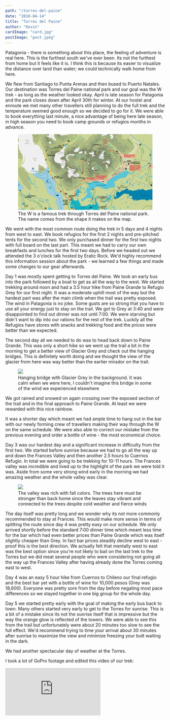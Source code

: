 ```yaml
---
path: "/torres-del-paine"
date: "2018-04-14"
title: "Torres del Paine"
author: "Kevin"
cardImage: "card.jpg"
postImage: "post.jpeg"
---
```


Patagonia - there is something about this place, the feeling of adventure is real here. This is the furthest south we've ever been. Its not the furthest from home but it feels like it is. I think this is because its easier to visualize the distance over land than water; we could technically walk home from here.

We flew from Santiago to Punta Arenas and then bused to Puerto Natales. Our destination was Torres del Paine national park and our goal was the W trek - as long as the weather looked okay. April is late season for Patagonia and the park closes down after April 30th for winter. At our hostel and enroute we met many other travellers still planning to do the full trek and the temperature seemed good enough so we decided to go for it. We were able to book everything last minute, a nice advantage of being here late season, in high season you need to book camp grounds or refugios months in advance.

<figure>
  <img src="map.png"/>
  <figcaption>
    The W is a famous trek through Torres del Paine national park. The name comes from the shape it makes on the map.
  </figcaption>
</figure>

We went with the most common route doing the trek in 5 days and 4 nights from west to east. We book refugios for the first 2 nights and pre-pitched tents for the second two. We only purchased dinner for the first two nights with full board on the last part. This meant we had to carry our own breakfasts and lunches for the first two days. Before we headed out we attended the 3 o'clock talk hosted by Eratic Rock. We'd highly recommend this information session about the park - we learned a few things and made some changes to our gear afterwards.

Day 1 was mostly spent getting to Torres del Paine. We took an early bus into the park followed by a boat to get as all the way to the west. We started trekking around noon and had a 3.5 hour hike from Paine Grande to Refugio Grey for our first night. It was a moderate uphill most of the way but the hardest part was after the main climb when the trail was pretty exposed. The wind in Patagonia is no joke. Some gusts are so strong that you have to use all your energy just to stay on the trail. We got to Grey at 3:40 and were disappointed to find out dinner was not until 7:00. We were starving but didn't want to dip into our rations for the rest of the trek. Luckily all the Refugios have stores with snacks and trekking food and the prices were better than we expected.

<instagram uuid="Bhq4FTJH-v1"></instagram>

The second day all we needed to do was to head back down to Paine Grande. This was only a short hike so we went up the trail a bit in the morning to get a better view of Glacier Grey and check out the hanging bridges. This is definitely worth doing and we thought the view of the glacier from here was way better than the earlier mirador on the trail.

<figure>
  <img src="bridge.jpg"/>
  <figcaption>
    Hanging bridge with Glacier Grey in the background. It was calm when we were here, I couldn't imagine this bridge in some of the wind we experienced elsewhere
  </figcaption>
</figure>

We got rained and snowed on again crossing over the exposed section of the trail and in the final approach to Paine Grande. At least we were rewarded with this nice rainbow.

<instagram uuid="BhpM9YSne7V"></instagram>

It was a shorter day which meant we had ample time to hang out in the bar with our newly forming crew of travellers making their way through the W on the same schedule. We were also able to correct our mistake from the previous evening and order a bottle of wine - the most economical choice.

Day 3 was our hardest day and a significant increase in difficulty from the first two. We started before sunrise because we had to go all the way up and down the Frances Valley and then another 2.5 hours to Cuernos Refugio. In total we were going to be trekking for 10-11 hours. The Frances valley was incredible and lived up to the highlight of the park we were told it was. Aside from some very strong wind early in the morning we had amazing weather and the whole valley was clear.

<figure>
  <img src="frances-valley.jpg"/>
  <figcaption>
    The valley was rich with fall colors. The trees here must be stronger than back home since the leaves stay vibrant and connected to the trees despite cold weather and fierce winds
  </figcaption>
</figure>

The day itself was pretty long and we wonder why its not more commonly recommended to stay at Frances. This would make more sense in terms of splitting the route since day 4 was pretty easy on our schedule. We only arrived shortly before the standard 7:00 dinner time which meant less time for the bar which had even better prices than Paine Grande which was itself slightly cheaper than Grey. In fact bar prices steadily decline west to east - proof this is the best direction. We actually felt that mentally west to east was the best option since you're not likely to bail on the last trek to the Torres but we did meat several people who were considering not going all the way up the Frances Valley  after having already done the Torres coming east to west.

Day 4 was an easy 5 hour hike from Cuernos to Chileno our final refugio and the best bar yet with a bottle of wine for 10,000 pesos (Grey was 18,600). Everyone was pretty sore from the day before negating most pace differences so we stayed together in one big group for the whole day.

Day 5 we started pretty early with the goal of making the early bus back to town. Many others started very early to get to the Torres for sunrise. This is a bit of a mistake since its not the sunrise itself that is impressive but the way the orange glow is reflected of the towers. We were able to see this from the trail but unfortunately were about 20 minutes too slow to see the full effect. We'd recommend trying to time your arrival about 30 minutes after sunrise to maximize the view and minimize freezing your butt waiting in the dark.

We had another spectacular day of weather at the Torres.

<instagram uuid="BhkKyhBHGQp" caption="false"></instagram>

I took a lot of GoPro footage and edited this video of our trek:

<div class="video-responsive">
  <iframe frameborder="0"
          gesture="media"
          allow="encrypted-media"
          allowfullscreen
          src="https://www.youtube.com/embed/RVMfOuFcw-U?rel=0&amp;showinfo=0">
  </iframe>
</div>
